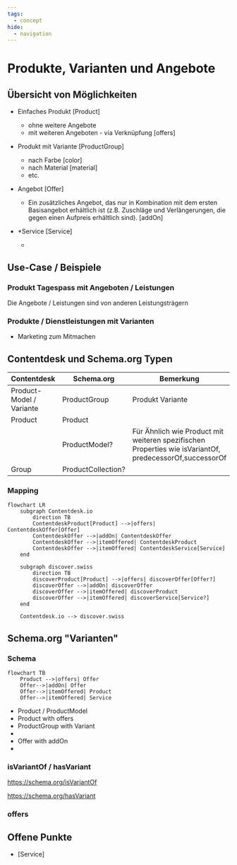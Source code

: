 ```yaml
---
tags:
  - concept
hide:
  - navigation
---
```


# Produkte, Varianten und Angebote


## Übersicht von Möglichkeiten

- Einfaches Produkt [Product]

    * ohne weitere Angebote
    * mit weiteren Angeboten - via Verknüpfung [offers]

- Produkt mit Variante [ProductGroup]

    * nach Farbe [color]
    * nach Material [material]
    * etc.

- Angebot [Offer]

    * Ein zusätzliches Angebot, das nur in Kombination mit dem ersten Basisangebot erhältlich ist (z.B. Zuschläge und Verlängerungen, die gegen einen Aufpreis erhältlich sind). [addOn]

- *Service [Service]

    * 

## Use-Case / Beispiele

### Produkt Tagespass mit Angeboten / Leistungen

Die Angebote / Leistungen sind von anderen Leistungsträgern

### Produkte / Dienstleistungen mit Varianten

* Marketing zum Mitmachen

## Contentdesk und Schema.org Typen

| Contentdesk       | Schema.org         | Bemerkung                              |
| -----------       | --------------     | ------------------------------------   |
| Product-Model / Variante    | ProductGroup       | Produkt Variante                       |
| Product           | Product            |                                        |
|                   | ProductModel?      | Für Ähnlich wie Product mit weiteren spezifischen Properties wie isVariantOf, predecessorOf,successorOf |
| Group             | ProductCollection? |                                        |


### Mapping
``` mermaid
flowchart LR
    subgraph Contentdesk.io
        direction TB
        ContentdeskProduct[Product] -->|offers| ContentdeskOffer[Offer]
        ContentdeskOffer -->|addOn| ContentdeskOffer
        ContentdeskOffer -->|itemOffered| ContentdeskProduct
        ContentdeskOffer -->|itemOffered| ContentdeskService[Service]
    end

    subgraph discover.swiss
        direction TB
        discoverProduct[Product] -->|offers| discoverOffer[Offer?]
        discoverOffer -->|addOn| discoverOffer
        discoverOffer -->|itemOffered| discoverProduct
        discoverOffer -->|itemOffered| discoverService[Service?]
    end

    Contentdesk.io --> discover.swiss
```


## Schema.org "Varianten"

### Schema
``` mermaid
flowchart TB
    Product -->|offers| Offer
    Offer-->|addOn| Offer
    Offer-->|itemOffered| Product
    Offer-->|itemOffered| Service
```

* Product / ProductModel
* Product with offers
* ProductGroup with Variant
* 
* Offer with addOn
* 

### isVariantOf / hasVariant
https://schema.org/isVariantOf

https://schema.org/hasVariant

### offers



## Offene Punkte 

* [Service]


